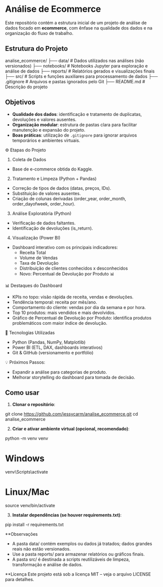 # Análise de Ecommerce

Este repositório contém a estrutura inicial de um projeto de análise de dados focado em **ecommerce**, com ênfase na qualidade dos dados e na organização do fluxo de trabalho.

## Estrutura do Projeto

analise_ecommerce/
├── data/ # Dados utilizados nas análises (não versionados)
├── notebooks/ # Notebooks Jupyter para exploração e análise de dados
├── reports/ # Relatórios gerados e visualizações finais
├── src/ # Scripts e funções auxiliares para processamento de dados
├── .gitignore # Arquivos e pastas ignorados pelo Git
├── README.md # Descrição do projeto


## Objetivos

- **Qualidade dos dados**: identificação e tratamento de duplicatas, devoluções e valores ausentes.
- **Organização modular**: estrutura de pastas clara para facilitar manutenção e expansão do projeto.
- **Boas práticas**: utilização de `.gitignore` para ignorar arquivos temporários e ambientes virtuais.

⚙️ Etapas do Projeto

1.  Coleta de Dados
- Base de e-commerce obtida do Kaggle.

2. Tratamento e Limpeza (Python + Pandas)
- Correção de tipos de dados (datas, preços, IDs).
- Substituição de valores ausentes.
- Criação de colunas derivadas (order_year, order_month, order_dayofweek, order_hour).

3. Análise Exploratória (Python)
- Verificação de dados faltantes.
- Identificação de devoluções (is_return).

4. Visualização (Power BI)
- Dashboard interativo com os principais indicadores:
   * Receita Total
   * Volume de Vendas
   * Taxa de Devolução
   * Distribuição de clientes conhecidos x desconhecidos
   * Novo: Percentual de Devolução por Produto 📊

📊 Destaques do Dashboard

- KPIs no topo: visão rápida de receita, vendas e devoluções.
- Tendência temporal: receita por mês/ano.
- Comportamento do cliente: vendas por dia da semana e por hora.
- Top 10 produtos: mais vendidos e mais devolvidos.
- Gráfico de Percentual de Devolução por Produto: identifica produtos problemáticos com maior índice de devolução.

🚀 Tecnologias Utilizadas

- Python (Pandas, NumPy, Matplotlib)
- Power BI (ETL, DAX, dashboards interativos)
- Git & GitHub (versionamento e portfólio)

💡 Próximos Passos:

- Expandir a análise para categorias de produto.
- Melhorar storytelling do dashboard para tomada de decisão.

## Como usar

1. **Clonar o repositório**:

git clone https://github.com/jessycarm/analise_ecommerce.git
cd analise_ecommerce

2. **Criar e ativar ambiente virtual (opcional, recomendado)**:

python -m venv venv
# Windows
venv\Scripts\activate
# Linux/Mac
source venv/bin/activate

3. **Instalar dependências (se houver requirements.txt)**:

pip install -r requirements.txt


**Observações

- A pasta data/ contém exemplos ou dados já tratados; dados grandes reais não estão versionados.
- Use a pasta reports/ para armazenar relatórios ou gráficos finais.
- A pasta src/ é destinada a scripts reutilizáveis de limpeza, transformação e análise de dados.


**Licença
Este projeto está sob a licença MIT – veja o arquivo LICENSE
para detalhes.









